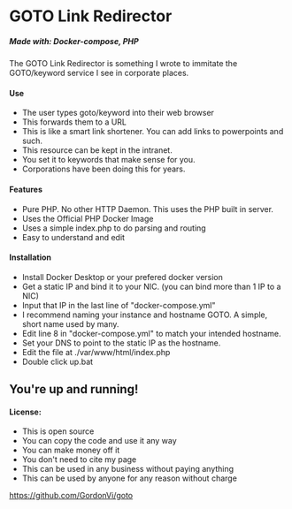 # GOTO Link Redirector
##### Made with: Docker-compose, PHP

The GOTO Link Redirector is something I wrote to immitate the GOTO/keyword service I see in corporate places.

#### Use
- The user types goto/keyword into their web browser
- This forwards them to a URL
- This is like a smart link shortener. You can add links to powerpoints and such.
- This resource can be kept in the intranet. 
- You set it to keywords that make sense for you.
- Corporations have been doing this for years.

#### Features

- Pure PHP. No other HTTP Daemon. This uses the PHP built in server.
- Uses the Official PHP Docker Image
- Uses a simple index.php to do parsing and routing
- Easy to understand and edit

#### Installation

- Install Docker Desktop or your prefered docker version
- Get a static IP and bind it to your NIC. (you can bind more than 1 IP to a NIC)
- Input that IP in the last line of "docker-compose.yml"
- I recommend naming your instance and hostname GOTO. A simple, short name used by many.
- Edit line 8 in "docker-compose.yml" to match your intended hostname.
- Set your DNS to point to the static IP as the hostname.
- Edit the file at ./var/www/html/index.php
- Double click up.bat

## You're up and running!

#### License:  
  
- This is open source
- You can copy the code and use it any way
- You can make money off it
- You don't need to cite my page
- This can be used in any business without paying anything
- This can be used by anyone for any reason without charge

https://github.com/GordonVi/goto
